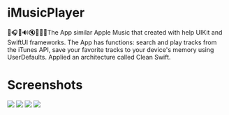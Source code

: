 # iMusicPlayer
🍎🎧📶🔊🔇🎵🎶🍏The App similar Apple Music that created with help UIKit and SwiftUI frameworks. The App has functions: search and play tracks from the iTunes API, save your favorite tracks to your device's memory using UserDefaults. Applied an architecture called Clean Swift.
# Screenshots
![](https://github.com/IsaikinSergei/iMusicPlayer/blob/master/Screenshots/Снимок%20экрана%202021-05-01%20в%2000.40.36.png?raw=true)
![](https://github.com/IsaikinSergei/iMusicPlayer/blob/master/Screenshots/Снимок%20экрана%202021-05-01%20в%2000.40.52.png?raw=true)
![](https://github.com/IsaikinSergei/iMusicPlayer/blob/master/Screenshots/Снимок%20экрана%202021-06-25%20в%2023.56.52.png?raw=true)
![](https://github.com/IsaikinSergei/iMusicPlayer/blob/master/Screenshots/Снимок%20экрана%202021-06-25%20в%2023.57.26.png?raw=true)
